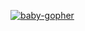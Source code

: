 [![baby-gopher](https://raw2.github.com/drnic/babygopher-site/gh-pages/images/babygopher-badge.png)](http://www.babygopher.org)
